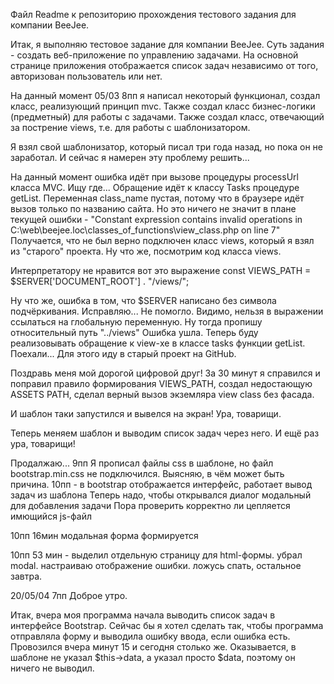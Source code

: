 Файл Readme к репозиторию прохождения тестового задания для компании BeeJee.

Итак, я выполняю тестовое задание для компании BeeJee. Суть задания - создать веб-приложение
по управлению задачами. На основной странице приложения отображается список задач независимо
от того, авторизован пользователь или нет.

На данный момент 05/03 8пп я написал некоторый функционал, создал класс, реализующий принцип mvc.
Также создал класс бизнес-логики (предметный) для работы с задачами. Также создал класс,
отвечающий за пострение views, т.е. для работы с шаблонизатором.

Я взял свой шаблонизатор, который писал три года назад, но пока он не заработал. 
И сейчас я намерен эту проблему решить...

На данный момент ошибка идёт при вызове процедуры processUrl класса MVC.
Ищу где...  Обращение идёт к классу Tasks процедуре getList. 
Переменная class_name пустая, потому что в браузере идёт вызов только по названию сайта.
Но это ничего не значит в плане текущей ошибки - "Constant expression contains invalid operations in C:\web\beejee.loc\classes_of_functions\view_class.php on line 7"
Получается, что не был верно подключен класс views, который я взял из "старого" проекта.
Ну что же, посмотрим код класса views.

Интерпретатору не нравится вот это выражение 
		const VIEWS_PATH = $SERVER['DOCUMENT_ROOT'] . "/views/";

Ну что же, ошибка в том, что $SERVER написано без символа подчёркивания. Исправляю...
Не помогло. Видимо, нельзя в выражении ссылаться на глобальную переменную.
Ну тогда пропишу относительный путь "../views"
Ошибка ушла. Теперь буду реализовывать обращение к view-хе в классе tasks функции getList. Поехали...
Для этого иду в старый проект на GitHub.

Поздравь меня мой дорогой цифровой друг! 
За 30 минут я справился и поправил правило формирования VIEWS_PATH, создал недостающую ASSETS PATH,
сделал верный вызов экземляра view class без фасада.

И шаблон таки запустился и вывелся на экран! Ура, товарищи.

Теперь меняем шаблон и выводим список задач через него. И ещё раз ура, товарищи!

Продалжаю... 9пп
Я прописал файлы css в шаблоне, но файл bootstrap.min.css не подключился.
Выясняю, в чём может быть причина.
10пп - в bootstrap отображается интерфейс, работает вывод задач из шаблона
Теперь надо, чтобы открывался диалог модальный для добавления задачи
Пора проверить корректно ли цепляется имющийся js-файл

10пп 16мин модальная форма формируется

10пп 53 мин - выделил отдельную страницу для html-формы. убрал modal. настраиваю отображение ошибки. ложусь спать, остальное завтра.

20/05/04 7пп Доброе утро.

Итак, вчера моя программа начала выводить список задач в интерфейсе Bootstrap.
Сейчас бы я хотел сделать так, чтобы программа отправляла форму и выводила ошибку ввода, если ошибка есть.
Провозился вчера минут 15 и сегодня столько же. Оказывается, в шаблоне не указал $this->data, а указал просто $data, поэтому он ничего не выводил.



